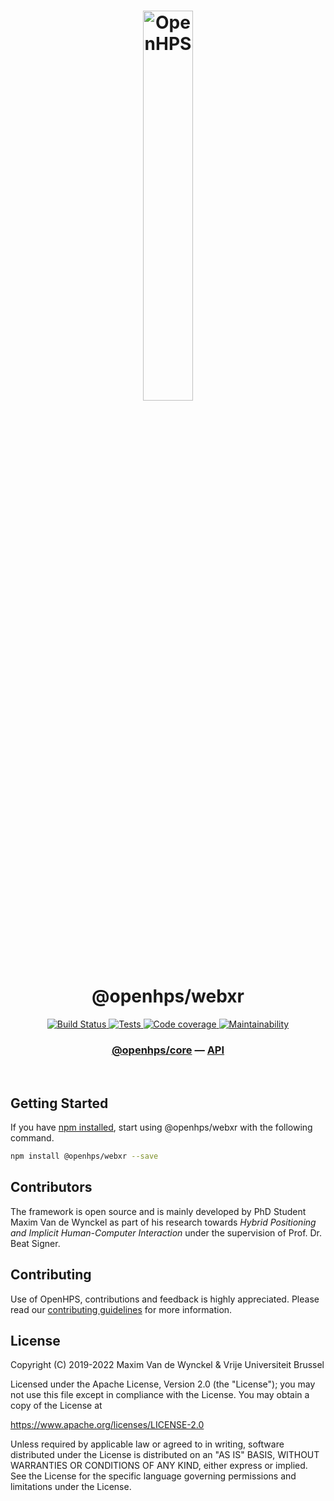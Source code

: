 <h1 align="center">
  <img alt="OpenHPS" src="https://openhps.org/images/logo_text-512.png" width="40%" /><br />
  @openhps/webxr
</h1>
<p align="center">
    <a href="https://ci.mvdw-software.com/job/openhps-webxr/" target="_blank">
        <img alt="Build Status" src="https://ci.mvdw-software.com/job/openhps-webxr/job/dev/badge/icon">
    </a>
    <a href="https://ci.mvdw-software.com/view/OpenHPS/job/openhps-webxr/job/dev/lastCompletedBuild/testReport" target="_blank">
        <img alt="Tests" src="https://img.shields.io/jenkins/tests?compact_message&jobUrl=https%3A%2F%2Fci.mvdw-software.com%2Fview%2FOpenHPS%2Fjob%2Fopenhps-webxr%2Fjob%2Fdev">
    </a>
    <a href="https://ci.mvdw-software.com/view/OpenHPS/job/openhps-webxr/job/dev/lastCompletedBuild/cobertura/" target="_blank">
        <img alt="Code coverage" src="https://img.shields.io/jenkins/coverage/cobertura?jobUrl=https%3A%2F%2Fci.mvdw-software.com%2Fview%2FOpenHPS%2Fjob%2Fopenhps-webxr%2Fjob%2Fdev%2F">
    </a>
    <a href="https://codeclimate.com/github/OpenHPS/openhps-webxr/" target="_blank">
        <img alt="Maintainability" src="https://img.shields.io/codeclimate/maintainability/OpenHPS/openhps-webxr">
    </a>
</p>

<h3 align="center">
    <a href="https://github.com/OpenHPS/openhps-core">@openhps/core</a> &mdash; <a href="https://openhps.org/docs/webxr">API</a>
</h3>

<br />

## Getting Started
If you have [npm installed](https://www.npmjs.com/get-npm), start using @openhps/webxr with the following command.
```bash
npm install @openhps/webxr --save
```

## Contributors
The framework is open source and is mainly developed by PhD Student Maxim Van de Wynckel as part of his research towards *Hybrid Positioning and Implicit Human-Computer Interaction* under the supervision of Prof. Dr. Beat Signer.

## Contributing
Use of OpenHPS, contributions and feedback is highly appreciated. Please read our [contributing guidelines](CONTRIBUTING.md) for more information.

## License
Copyright (C) 2019-2022 Maxim Van de Wynckel & Vrije Universiteit Brussel

Licensed under the Apache License, Version 2.0 (the "License"); you may not use this file except in compliance with the License. You may obtain a copy of the License at

https://www.apache.org/licenses/LICENSE-2.0

Unless required by applicable law or agreed to in writing, software distributed under the License is distributed on an "AS IS" BASIS, WITHOUT WARRANTIES OR CONDITIONS OF ANY KIND, either express or implied. See the License for the specific language governing permissions and limitations under the License.